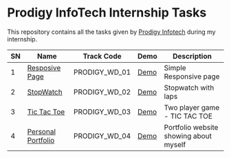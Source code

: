 # Prodigy InfoTech Internship Tasks

This repository contains all the tasks given by [Prodigy Infotech](https://prodigyinfotech.dev/) during my internship.

| SN  | Name                                    | Track Code    | Demo                                                     | Description                            |
| --- | --------------------------------------- | ------------- | -----------------------------------------------------    | -------------------------------------- |
| 1   | [Resposive Page](/PRODIGY_WD_01/README.md)     | PRODIGY_WD_01 | [Demo](https://prodigy-wd-1.netlify.app/)         | Simple Responsive page                 |
| 2   | [StopWatch](/PRODIGY_WD_02/README.md)  | PRODIGY_WD_02 | [Demo](https://prodigy-tech-internship-kprl.vercel.app/)  | Stopwatch with laps                    |
| 3   | [Tic Tac Toe](/PRODIGY_WD_03/Readme.md) | PRODIGY_WD_03 | [Demo](https://prodigy-tech-internship.vercel.app/)      | Two player game - TIC TAC TOE          |
| 4   | [Personal Portfolio](/PRODIGY_WD_04/readme.md) | PRODIGY_WD_04 | [Demo](https://projects-nine-blond.vercel.app/)   | Portfolio website showing about myself |
